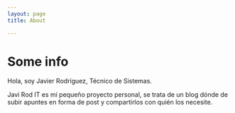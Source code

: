 ```yaml
---
layout: page 
title: About

---
```


# Some info 
Hola, soy Javier Rodríguez, Técnico de Sistemas.

Javi Rod IT es mi pequeño proyecto personal, se trata de un blog dónde de subir apuntes en forma de post y compartirlos con quién los necesite.
